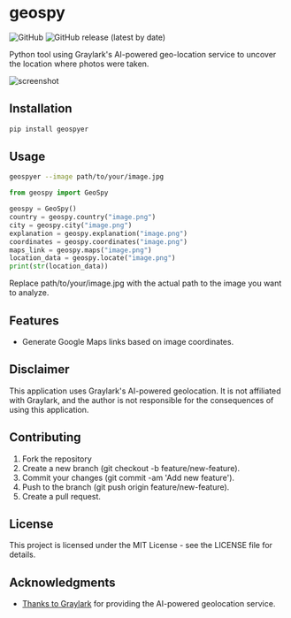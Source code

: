 # geospy

![GitHub](https://img.shields.io/github/license/atiilla/geospy)
![GitHub release (latest by date)](https://img.shields.io/github/v/release/atiilla/geospy)

Python tool using Graylark's AI-powered geo-location service to uncover the location where photos were taken.

![screenshot](screenshot.PNG)

## Installation

```bash
pip install geospyer
```

## Usage

```bash
geospyer --image path/to/your/image.jpg
```

```python
from geospy import GeoSpy

geospy = GeoSpy()
country = geospy.country("image.png")
city = geospy.city("image.png")
explanation = geospy.explanation("image.png")
coordinates = geospy.coordinates("image.png")
maps_link = geospy.maps("image.png")
location_data = geospy.locate("image.png")
print(str(location_data))
```

Replace path/to/your/image.jpg with the actual path to the image you want to analyze.

## Features

- Generate Google Maps links based on image coordinates.

## Disclaimer

This application uses Graylark's AI-powered geolocation. It is not affiliated with Graylark, and the author is not responsible for the consequences of using this application.

## Contributing

1. Fork the repository
2. Create a new branch (git checkout -b feature/new-feature).
3. Commit your changes (git commit -am 'Add new feature').
4. Push to the branch (git push origin feature/new-feature).
5. Create a pull request.

## License

This project is licensed under the MIT License - see the LICENSE file for details.

## Acknowledgments

- [Thanks to Graylark](https://graylark.io/) for providing the AI-powered geolocation service.
